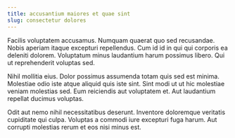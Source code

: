 ```yaml
---
title: accusantium maiores et quae sint
slug: consectetur dolores
---
```


Facilis voluptatem accusamus. Numquam quaerat quo sed recusandae. Nobis aperiam itaque excepturi repellendus. Cum id id in qui qui corporis ea deleniti dolorem. Voluptatum minus laudantium harum possimus libero. Qui ut reprehenderit voluptas sed.

Nihil mollitia eius. Dolor possimus assumenda totam quis sed est minima. Molestiae odio iste atque aliquid quis iste sint. Sint modi ut ut hic molestiae veniam molestias sed. Eum reiciendis aut voluptatem et. Aut laudantium repellat ducimus voluptas.

Odit aut nemo nihil necessitatibus deserunt. Inventore doloremque veritatis cupiditate qui culpa. Voluptas a commodi iure excepturi fuga harum. Aut corrupti molestias rerum et eos nisi minus est.

